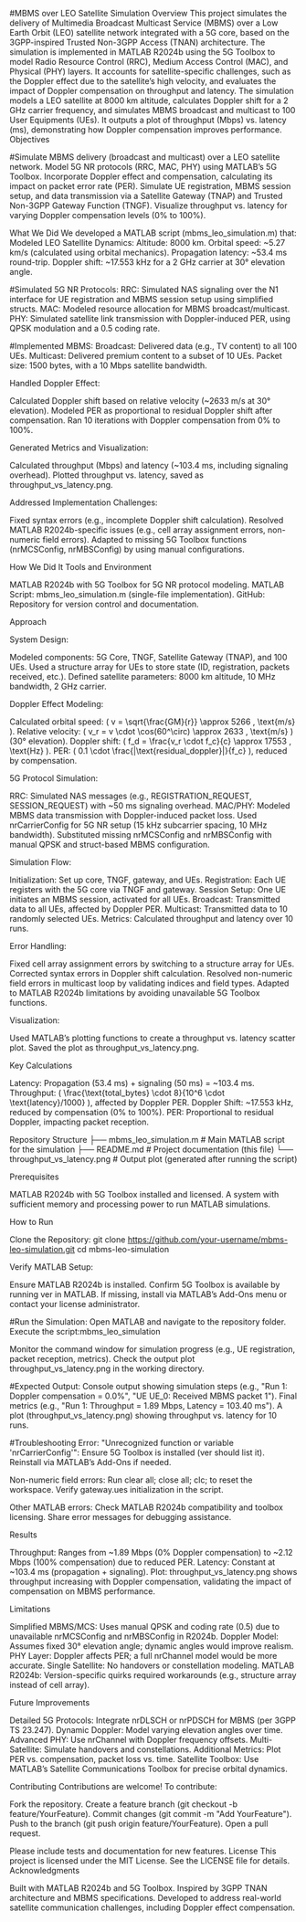 #MBMS over LEO Satellite Simulation
Overview
This project simulates the delivery of Multimedia Broadcast Multicast Service (MBMS) over a Low Earth Orbit (LEO) satellite network integrated with a 5G core, based on the 3GPP-inspired Trusted Non-3GPP Access (TNAN) architecture. The simulation is implemented in MATLAB R2024b using the 5G Toolbox to model Radio Resource Control (RRC), Medium Access Control (MAC), and Physical (PHY) layers. It accounts for satellite-specific challenges, such as the Doppler effect due to the satellite’s high velocity, and evaluates the impact of Doppler compensation on throughput and latency.
The simulation models a LEO satellite at 8000 km altitude, calculates Doppler shift for a 2 GHz carrier frequency, and simulates MBMS broadcast and multicast to 100 User Equipments (UEs). It outputs a plot of throughput (Mbps) vs. latency (ms), demonstrating how Doppler compensation improves performance.
Objectives

#Simulate MBMS delivery (broadcast and multicast) over a LEO satellite network.
Model 5G NR protocols (RRC, MAC, PHY) using MATLAB’s 5G Toolbox.
Incorporate Doppler effect and compensation, calculating its impact on packet error rate (PER).
Simulate UE registration, MBMS session setup, and data transmission via a Satellite Gateway (TNAP) and Trusted Non-3GPP Gateway Function (TNGF).
Visualize throughput vs. latency for varying Doppler compensation levels (0% to 100%).

What We Did
We developed a MATLAB script (mbms_leo_simulation.m) that:
Modeled LEO Satellite Dynamics:
Altitude: 8000 km.
Orbital speed: ~5.27 km/s (calculated using orbital mechanics).
Propagation latency: ~53.4 ms round-trip.
Doppler shift: ~17.553 kHz for a 2 GHz carrier at 30° elevation angle.

#Simulated 5G NR Protocols:
RRC: Simulated NAS signaling over the N1 interface for UE registration and MBMS session setup using simplified structs.
MAC: Modeled resource allocation for MBMS broadcast/multicast.
PHY: Simulated satellite link transmission with Doppler-induced PER, using QPSK modulation and a 0.5 coding rate.


#Implemented MBMS:
Broadcast: Delivered data (e.g., TV content) to all 100 UEs.
Multicast: Delivered premium content to a subset of 10 UEs.
Packet size: 1500 bytes, with a 10 Mbps satellite bandwidth.


Handled Doppler Effect:

Calculated Doppler shift based on relative velocity (~2633 m/s at 30° elevation).
Modeled PER as proportional to residual Doppler shift after compensation.
Ran 10 iterations with Doppler compensation from 0% to 100%.


Generated Metrics and Visualization:

Calculated throughput (Mbps) and latency (~103.4 ms, including signaling overhead).
Plotted throughput vs. latency, saved as throughput_vs_latency.png.


Addressed Implementation Challenges:

Fixed syntax errors (e.g., incomplete Doppler shift calculation).
Resolved MATLAB R2024b-specific issues (e.g., cell array assignment errors, non-numeric field errors).
Adapted to missing 5G Toolbox functions (nrMCSConfig, nrMBSConfig) by using manual configurations.



How We Did It
Tools and Environment

MATLAB R2024b with 5G Toolbox for 5G NR protocol modeling.
MATLAB Script: mbms_leo_simulation.m (single-file implementation).
GitHub: Repository for version control and documentation.

Approach

System Design:

Modeled components: 5G Core, TNGF, Satellite Gateway (TNAP), and 100 UEs.
Used a structure array for UEs to store state (ID, registration, packets received, etc.).
Defined satellite parameters: 8000 km altitude, 10 MHz bandwidth, 2 GHz carrier.


Doppler Effect Modeling:

Calculated orbital speed: ( v = \sqrt{\frac{GM}{r}} \approx 5266 , \text{m/s} ).
Relative velocity: ( v_r = v \cdot \cos(60^\circ) \approx 2633 , \text{m/s} ) (30° elevation).
Doppler shift: ( f_d = \frac{v_r \cdot f_c}{c} \approx 17553 , \text{Hz} ).
PER: ( 0.1 \cdot \frac{|\text{residual_doppler}|}{f_c} ), reduced by compensation.


5G Protocol Simulation:

RRC: Simulated NAS messages (e.g., REGISTRATION_REQUEST, SESSION_REQUEST) with ~50 ms signaling overhead.
MAC/PHY: Modeled MBMS data transmission with Doppler-induced packet loss.
Used nrCarrierConfig for 5G NR setup (15 kHz subcarrier spacing, 10 MHz bandwidth).
Substituted missing nrMCSConfig and nrMBSConfig with manual QPSK and struct-based MBMS configuration.


Simulation Flow:

Initialization: Set up core, TNGF, gateway, and UEs.
Registration: Each UE registers with the 5G core via TNGF and gateway.
Session Setup: One UE initiates an MBMS session, activated for all UEs.
Broadcast: Transmitted data to all UEs, affected by Doppler PER.
Multicast: Transmitted data to 10 randomly selected UEs.
Metrics: Calculated throughput and latency over 10 runs.


Error Handling:

Fixed cell array assignment errors by switching to a structure array for UEs.
Corrected syntax errors in Doppler shift calculation.
Resolved non-numeric field errors in multicast loop by validating indices and field types.
Adapted to MATLAB R2024b limitations by avoiding unavailable 5G Toolbox functions.


Visualization:

Used MATLAB’s plotting functions to create a throughput vs. latency scatter plot.
Saved the plot as throughput_vs_latency.png.



Key Calculations

Latency: Propagation (53.4 ms) + signaling (50 ms) = ~103.4 ms.
Throughput: ( \frac{\text{total_bytes} \cdot 8}{10^6 \cdot \text{latency}/1000} ), affected by Doppler PER.
Doppler Shift: ~17.553 kHz, reduced by compensation (0% to 100%).
PER: Proportional to residual Doppler, impacting packet reception.

Repository Structure
├── mbms_leo_simulation.m  # Main MATLAB script for the simulation
├── README.md              # Project documentation (this file)
└── throughput_vs_latency.png  # Output plot (generated after running the script)

Prerequisites

MATLAB R2024b with 5G Toolbox installed and licensed.
A system with sufficient memory and processing power to run MATLAB simulations.

How to Run

Clone the Repository:
git clone https://github.com/your-username/mbms-leo-simulation.git
cd mbms-leo-simulation


Verify MATLAB Setup:

Ensure MATLAB R2024b is installed.
Confirm 5G Toolbox is available by running ver in MATLAB.
If missing, install via MATLAB’s Add-Ons menu or contact your license administrator.


#Run the Simulation:
Open MATLAB and navigate to the repository folder.
Execute the script:mbms_leo_simulation

Monitor the command window for simulation progress (e.g., UE registration, packet reception, metrics).
Check the output plot throughput_vs_latency.png in the working directory.


#Expected Output:
Console output showing simulation steps (e.g., "Run 1: Doppler compensation = 0.0%", "UE UE_0: Received MBMS packet 1").
Final metrics (e.g., "Run 1: Throughput = 1.89 Mbps, Latency = 103.40 ms").
A plot (throughput_vs_latency.png) showing throughput vs. latency for 10 runs.


#Troubleshooting
Error: "Unrecognized function or variable 'nrCarrierConfig'":
Ensure 5G Toolbox is installed (ver should list it).
Reinstall via MATLAB’s Add-Ons if needed.


Non-numeric field errors:
Run clear all; close all; clc; to reset the workspace.
Verify gateway.ues initialization in the script.


Other MATLAB errors:
Check MATLAB R2024b compatibility and toolbox licensing.
Share error messages for debugging assistance.



Results

Throughput: Ranges from ~1.89 Mbps (0% Doppler compensation) to ~2.12 Mbps (100% compensation) due to reduced PER.
Latency: Constant at ~103.4 ms (propagation + signaling).
Plot: throughput_vs_latency.png shows throughput increasing with Doppler compensation, validating the impact of compensation on MBMS performance.

Limitations

Simplified MBMS/MCS: Uses manual QPSK and coding rate (0.5) due to unavailable nrMCSConfig and nrMBSConfig in R2024b.
Doppler Model: Assumes fixed 30° elevation angle; dynamic angles would improve realism.
PHY Layer: Doppler affects PER; a full nrChannel model would be more accurate.
Single Satellite: No handovers or constellation modeling.
MATLAB R2024b: Version-specific quirks required workarounds (e.g., structure array instead of cell array).

Future Improvements

Detailed 5G Protocols: Integrate nrDLSCH or nrPDSCH for MBMS (per 3GPP TS 23.247).
Dynamic Doppler: Model varying elevation angles over time.
Advanced PHY: Use nrChannel with Doppler frequency offsets.
Multi-Satellite: Simulate handovers and constellations.
Additional Metrics: Plot PER vs. compensation, packet loss vs. time.
Satellite Toolbox: Use MATLAB’s Satellite Communications Toolbox for precise orbital dynamics.

Contributing
Contributions are welcome! To contribute:

Fork the repository.
Create a feature branch (git checkout -b feature/YourFeature).
Commit changes (git commit -m "Add YourFeature").
Push to the branch (git push origin feature/YourFeature).
Open a pull request.

Please include tests and documentation for new features.
License
This project is licensed under the MIT License. See the LICENSE file for details.
Acknowledgments

Built with MATLAB R2024b and 5G Toolbox.
Inspired by 3GPP TNAN architecture and MBMS specifications.
Developed to address real-world satellite communication challenges, including Doppler effect compensation.

